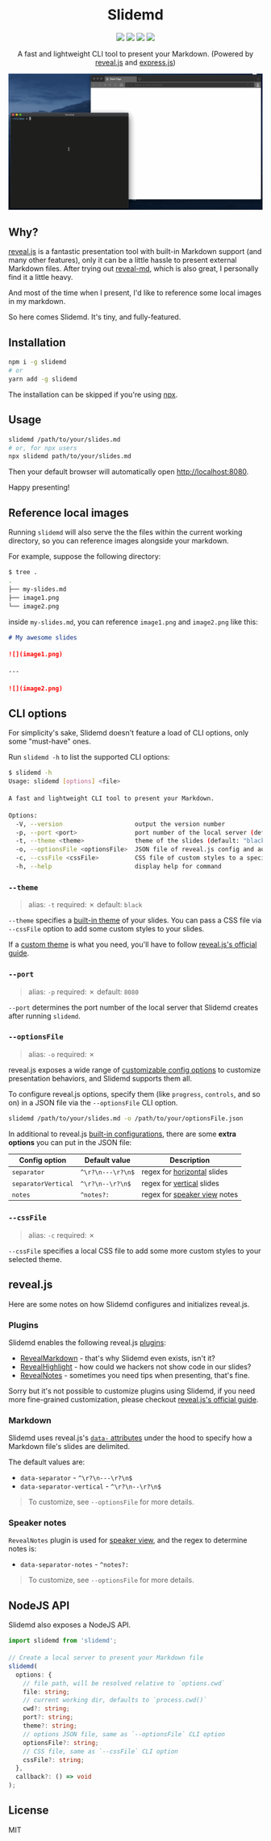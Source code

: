 <h1 align="center">Slidemd</h1>

<p align="center">
<a href="https://www.npmjs.com/package/slidemd"><img src="https://img.shields.io/npm/v/slidemd?style=flat-square"/></a>
<img src="https://img.shields.io/github/languages/code-size/llh911001/slidemd?color=success&style=flat-square"/>
<img src="https://img.shields.io/npm/dm/slidemd?style=flat-square"/>
<img src="https://img.shields.io/npm/l/slidemd?style=flat-square"/>
</p>
<p align="center">A fast and lightweight CLI tool to present your Markdown. (Powered by <a href="https://revealjs.com/">reveal.js</a> and <a href="https://expressjs.com/">express.js</a>)</p>

<p align="center"><img src="https://raw.githubusercontent.com/llh911001/slidemd/master/demonstration.gif"/></p>

## Why?

[reveal.js](https://revealjs.com/) is a fantastic presentation tool with built-in Markdown support (and many other features), only it can be a little hassle to present external Markdown files. After trying out [reveal-md](https://github.com/webpro/reveal-md), which is also great, I personally find it a little heavy.

And most of the time when I present, I'd like to reference some local images in my markdown.

So here comes Slidemd. It's tiny, and fully-featured.

## Installation

```sh
npm i -g slidemd
# or
yarn add -g slidemd
```

The installation can be skipped if you're using [npx](https://github.com/npm/npx).

## Usage

```sh
slidemd /path/to/your/slides.md
# or, for npx users
npx slidemd path/to/your/slides.md
```

Then your default browser will automatically open [http://localhost:8080](http://localhost:8080).

Happy presenting!

## Reference local images

Running `slidemd` will also serve the the files within the current working directory, so you can reference images alongside your markdown.

For example, suppose the following directory:

```sh
$ tree .
.
├── my-slides.md
├── image1.png
└── image2.png
```

inside `my-slides.md`, you can reference `image1.png` and `image2.png` like this:

```md
# My awesome slides

![](image1.png)

---

![](image2.png)
```

## CLI options

For simplicity's sake, Slidemd doesn't feature a load of CLI options, only some "must-have" ones.

Run `slidemd -h` to list the supported CLI options:

```sh
$ slidemd -h
Usage: slidemd [options] <file>

A fast and lightweight CLI tool to present your Markdown.

Options:
  -V, --version                    output the version number
  -p, --port <port>                port number of the local server (default: "8080")
  -t, --theme <theme>              theme of the slides (default: "black")
  -o, --optionsFile <optionsFile>  JSON file of reveal.js config and additional options
  -c, --cssFile <cssFile>          CSS file of custom styles to a specified theme
  -h, --help                       display help for command
```

### `--theme`
> alias: `-t`
> required: ✗
> default: `black`

`--theme` specifies a [built-in theme](https://revealjs.com/themes/) of your slides. You can pass a CSS file via `--cssFile` option to add some custom styles to your slides.

If a [custom theme](https://revealjs.com/themes/#creating-a-theme) is what you need, you'll have to follow [reveal.js's official guide](https://revealjs.com/installation).

### `--port`
> alias: `-p`
> required: ✗
> default: `8080`

`--port` determines the port number of the local server that Slidemd creates after running `slidemd`.

### `--optionsFile`
> alias: `-o`
> required: ✗

reveal.js exposes a wide range of [customizable config options](https://revealjs.com/config/) to customize presentation behaviors, and Slidemd supports them all.

To configure reveal.js options, specify them (like `progress`, `controls`,  and so on) in a JSON file via the `--optionsFile` CLI option.

```sh
slidemd /path/to/your/slides.md -o /path/to/your/optionsFile.json
```

In additional to reveal.js [built-in configurations](https://revealjs.com/config/), there are some **extra options** you can put in the JSON file:

| Config option | Default value | Description |
| ------ | ------ | ------ |
| `separator` | `^\r?\n---\r?\n$` | regex for [horizontal](https://revealjs.com/markdown/#external-markdown) slides  |
| `separatorVertical` | `^\r?\n--\r?\n$` | regex for [vertical](https://revealjs.com/markdown/#external-markdown) slides |
| `notes` | `^notes?:` | regex for [speaker view](https://revealjs.com/speaker-view/) notes |

### `--cssFile`
> alias: `-c`
> required: ✗

`--cssFile` specifies a local CSS file to add some more custom styles to your selected theme.

## reveal.js

Here are some notes on how Slidemd configures and initializes reveal.js.

### Plugins

Slidemd enables the following reveal.js [plugins](https://revealjs.com/plugins):

- [RevealMarkdown](https://revealjs.com/markdown/) - that's why Slidemd even exists, isn't it?
- [RevealHighlight](https://revealjs.com/code/) - how could we hackers not show code in our slides?
- [RevealNotes](https://revealjs.com/speaker-view/) - sometimes you need tips when presenting, that's fine.

Sorry but it's not possible to customize plugins using Slidemd, if you need more fine-grained customization, please checkout [reveal.js's official guide](https://revealjs.com/installation).

### Markdown

Slidemd uses reveal.js's [`data-` attributes](https://revealjs.com/markdown/#external-markdown) under the hood to specify how a Markdown file's slides are delimited.

The default values are:

- `data-separator` - `^\r?\n---\r?\n$`
- `data-separator-vertical` - `^\r?\n--\r?\n$`

> To customize, see `--optionsFile` for more details.

### Speaker notes

`RevealNotes` plugin is used for [speaker view](https://revealjs.com/speaker-view/), and the regex to determine notes is:

- `data-separator-notes` - `^notes?:`

> To customize, see `--optionsFile` for more details.

## NodeJS API

Slidemd also exposes a NodeJS API.

```typescript
import slidemd from 'slidemd';

// Create a local server to present your Markdown file
slidemd(
  options: {
    // file path, will be resolved relative to `options.cwd`
    file: string;
    // current working dir, defaults to `process.cwd()`
    cwd?: string;
    port?: string;
    theme?: string;
    // options JSON file, same as `--optionsFile` CLI option
    optionsFile?: string;
    // CSS file, same as `--cssFile` CLI option
    cssFile?: string;
  },
  callback?: () => void
);
```

## License

MIT

